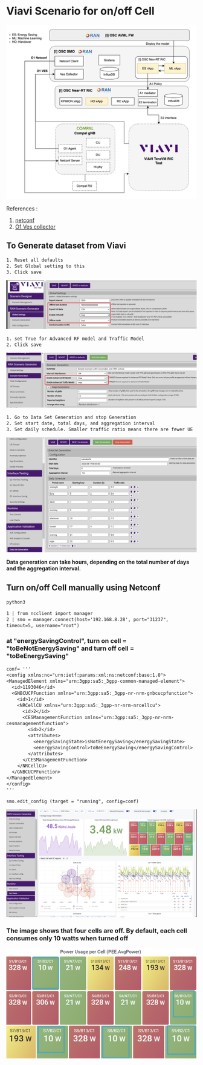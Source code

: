 # Viavi Scenario for  on/off Cell

![alt text](image-5.png)

References : 
1. [netconf](https://hackmd.io/@Winnie27/r1BajOitT)
2. [O1 Ves collector](https://hackmd.io/@Winnie27/r1uReJjxp)
## To Generate dataset from Viavi
```
1. Reset all defaults
2. Set Global setting to this
3. Click save
```

![alt text](image.png)

```
1. set True for Advanced RF model and Traffic Model
2. Click save
```

![alt text](image-1.png)

```
1. Go to Data Set Generation and stop Generation
2. Set start date, total days, and aggregation interval
3. Set daily schedule. Smaller traffic ratio means there are fewer UE
```

![alt text](image-2.png)

**Data generation can take hours, depending on the total number of days and the aggregation interval.**

##  Turn on/off Cell manually using Netconf
```
python3
```
```
1 | from ncclient import manager
2 | smo = manager.connect(host='192.168.8.28', port="31237", timeout=5, username="root")
```

### at "energySavingControl", turn on cell = "toBeNotEnergySaving" and turn off cell = "toBeEnergySaving"
```
conf= '''
<config xmlns:nc="urn:ietf:params:xml:ns:netconf:base:1.0">
<ManagedElement xmlns="urn:3gpp:sa5:_3gpp-common-managed-element">
  <id>1193046</id>
  <GNBCUCPFunction xmlns="urn:3gpp:sa5:_3gpp-nr-nrm-gnbcucpfunction">
    <id>1</id>
    <NRCellCU xmlns="urn:3gpp:sa5:_3gpp-nr-nrm-nrcellcu">
      <id>2</id>
      <CESManagementFunction xmlns="urn:3gpp:sa5:_3gpp-nr-nrm-cesmanagementfunction">
        <id>2</id>
        <attributes>
          <energySavingState>isNotEnergySaving</energySavingState>
          <energySavingControl>toBeEnergySaving</energySavingControl>
        </attributes>
      </CESManagementFunction>
    </NRCellCU>
  </GNBCUCPFunction>
</ManagedElement>
</config>
'''
```
```
smo.edit_config (target = "running", config=conf)
```
![alt text](image-3.png)
### The image shows that four cells are off. By default, each cell consumes only 10 watts when turned off
![alt text](image-4.png)